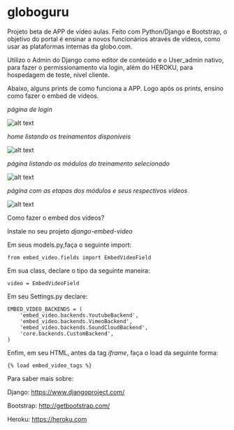# globoguru
Projeto beta de APP de vídeo aulas.
Feito com Python/Django e Bootstrap, o objetivo do portal é ensinar a novos funcionários através de vídeos, como usar as plataformas internas da globo.com.

Utilizo o Admin do Django como editor de conteúdo e o User_admin nativo, para fazer o permissionamento via login, além do HEROKU, para hospedagem de teste, nível cliente.



Abaixo, alguns prints de como funciona a APP. Logo após os prints, ensino como fazer o embed de vídeos.



*página de login*

![alt text](https://github.com/velosos/globoguru/blob/master/guru/core/static/img/Captura%20de%20Tela%202017-09-04%20%C3%A0s%2013.59.59.png)


*home listando os treinamentos disponíveis*

![alt text](https://github.com/velosos/globoguru/blob/master/guru/core/static/img/Captura%20de%20Tela%202017-09-04%20%C3%A0s%2014.00.18.png)

*página listando os módulos do treinamento selecionado*

![alt text](https://github.com/velosos/globoguru/blob/master/guru/core/static/img/Captura%20de%20Tela%202017-09-04%20%C3%A0s%2014.00.31.png)

*página com as etapas dos módulos e seus respectivos vídeos*

![alt text](https://github.com/velosos/globoguru/blob/master/guru/core/static/img/Captura%20de%20Tela%202017-09-04%20%C3%A0s%2014.00.57.png)



Como fazer o embed dos vídeos?

Instale no seu projeto *django-embed-video*

Em seus models.py,faça o seguinte import:

```from embed_video.fields import EmbedVideoField```

Em sua class, declare o tipo da seguinte maneira:

```video = EmbedVideoField```

Em seu Settings.py declare:

```
EMBED_VIDEO_BACKENDS = (
    'embed_video.backends.YoutubeBackend',
    'embed_video.backends.VimeoBackend',
    'embed_video.backends.SoundCloudBackend',
    'core.backends.CustomBackend',
)

```


Enfim, em seu HTML, antes da tag *iframe*, faça o load da seguinte forma:

```
{% load embed_video_tags %}
```



Para saber mais sobre: 

Django: https://www.djangoproject.com/

Bootstrap: http://getbootstrap.com/

Heroku: https://heroku.com 









